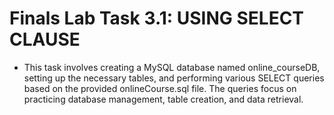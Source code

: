 # Finals Lab Task 3.1: USING SELECT CLAUSE
- This task involves creating a MySQL database named online_courseDB, setting up the necessary tables, and performing various SELECT queries based on the provided onlineCourse.sql file. The queries focus on practicing database management, table creation, and data retrieval.
## 
